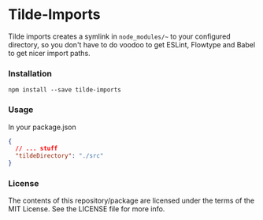 # Tilde-Imports

Tilde imports creates a symlink in `node_modules/~` to your configured directory, so you don't have to do voodoo to get ESLint, Flowtype and Babel to get nicer import paths.

### Installation

```
npm install --save tilde-imports
```

### Usage

In your package.json

```json
{
  // ... stuff
  "tildeDirectory": "./src"
}
```

### License

The contents of this repository/package are licensed under the terms of the MIT License. See the LICENSE file for more info.
